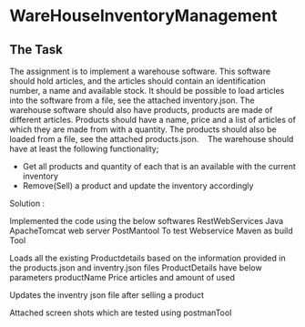 # WareHouseInventoryManagement




## The Task
The assignment is to implement a warehouse software. This software should hold articles, and the articles should contain an identification number, a name and available stock. It should be possible to load articles into the software from a file, see the attached inventory.json.
The warehouse software should also have products, products are made of different articles. Products should have a name, price and a list of articles of which they are made from with a quantity. The products should also be loaded from a file, see the attached products.json. 
 
The warehouse should have at least the following functionality;
* Get all products and quantity of each that is an available with the current inventory
* Remove(Sell) a product and update the inventory accordingly

Solution :

Implemented the code using the below softwares
RestWebServices
Java
ApacheTomcat web server
PostMantool To test Webservice
Maven as build Tool


Loads all the existing Productdetails based on the information provided in the products.json and inventry.json files
 ProductDetails have below parameters
 productName
 Price
 articles and amount of used
 
 Updates the inventry json file after selling a product
 
 Attached screen shots which are tested using postmanTool
 





